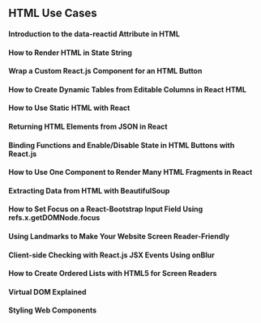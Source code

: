 ## HTML Use Cases

#### Introduction to the data-reactid Attribute in HTML
#### How to Render HTML in State String
#### Wrap a Custom React.js Component for an HTML Button
#### How to Create Dynamic Tables from Editable Columns in React HTML
#### How to Use Static HTML with React
#### Returning HTML Elements from JSON in React
#### Binding Functions and Enable/Disable State in HTML Buttons with React.js
#### How to Use One Component to Render Many HTML Fragments in React
#### Extracting Data from HTML with BeautifulSoup
#### How to Set Focus on a React-Bootstrap Input Field Using refs.x.getDOMNode.focus
#### Using Landmarks to Make Your Website Screen Reader-Friendly
#### Client-side Checking with React.js JSX Events Using onBlur
#### How to Create Ordered Lists with HTML5 for Screen Readers
#### Virtual DOM Explained
#### Styling Web Components
